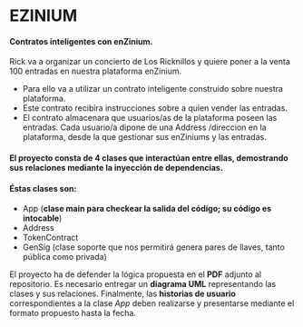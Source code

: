 # EZINIUM

#### Contratos inteligentes con enZinium.

Rick va a organizar un concierto de Los Ricknillos y quiere poner a la venta 100 entradas en
nuestra plataforma enZinium.
- Para ello va a utilizar un contrato inteligente construido sobre nuestra plataforma.
- Este contrato recibira instrucciones sobre a quien vender las entradas.
- El contrato almacenara que usuarios/as de la plataforma poseen las entradas.
Cada usuario/a dipone de una Address /direccion en la plataforma, desde la
que gestionar sus enZiniums y las entradas.

#### El proyecto consta de 4 clases que interactúan entre ellas, demostrando sus relaciones mediante la inyección de dependencias.
#### Éstas clases son:
- App (**clase main para checkear la salida del código; su código es intocable**)
- Address
- TokenContract
- GenSig (clase soporte que nos permitirá genera pares de llaves, tanto pública como privada)

El proyecto ha de defender la lógica propuesta en el **PDF** adjunto al repositorio. Es necesario entregar un **diagrama UML** representando
las clases y sus relaciones. Finalmente, las **historias de usuario** correspondientes a la clase *App* deben realizarse y presentarse
mediante el formato propuesto hasta la fecha.
